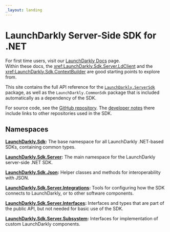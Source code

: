 ```yaml
---
_layout: landing
---
```


# LaunchDarkly Server-Side SDK for .NET

For first time users, visit our [LaunchDarkly Docs](https://docs.launchdarkly.com/sdk/server-side/dotnet) page.  
Within these docs, the <xref:LaunchDarkly.Sdk.Server.LdClient> and the <xref:LaunchDarkly.Sdk.ContextBuilder> are good 
starting points to explore from.


This site contains the full API reference for the [`LaunchDarkly.ServerSdk`](https://www.nuget.org/packages/LaunchDarkly.ServerSdk) 
package, as well as the `LaunchDarkly.CommonSdk` package that is included automatically as a dependency of the SDK.

For source code, see the [GitHub repository](https://github.com/launchdarkly/dotnet-core). 
The [developer notes](https://github.com/launchdarkly/dotnet-core/blob/main/CONTRIBUTING.md) there include links 
to other repositories used in the SDK.


## Namespaces 

**[LaunchDarkly.Sdk](docs-src/namespaces/LaunchDarkly.Sdk.md):** The base namespace for all LaunchDarkly .NET-based SDKs, containing common types.

**[LaunchDarkly.Sdk.Server](docs-src/namespaces/LaunchDarkly.Sdk.Server.md):** The main namespace for the LaunchDarkly server-side .NET SDK.

**[LaunchDarkly.Sdk.Json](docs-src/namespaces/LaunchDarkly.Sdk.Json.md):** Helper classes and methods for interoperability with JSON.

**[LaunchDarkly.Sdk.Server.Integrations](docs-src/namespaces/LaunchDarkly.Sdk.Server.Integrations.md):** Tools for configuring how the SDK connects to LaunchDarkly, or to other software components.

**[LaunchDarkly.Sdk.Server.Interfaces](docs-src/namespaces/LaunchDarkly.Sdk.Server.Interfaces.md):** Interfaces and types that are part of the public API, but not needed for basic use of the SDK.

**[LaunchDarkly.Sdk.Server.Subsystem](docs-src/namespaces/LaunchDarkly.Sdk.Server.Subsystems.md):** Interfaces for implementation of custom LaunchDarkly components.
